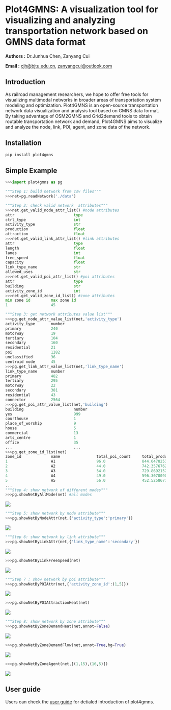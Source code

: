 # Plot4GMNS: A visualization tool for visualizing and analyzing transportation network based on GMNS data format

**Authors :** Dr.Junhua Chen, Zanyang Cui

**Email :** cjh@bjtu.edu.cn, zanyangcui@outlook.com
## Introduction
As railroad management researchers, we hope to offer free tools for visualizing multimodal networks in broader areas of transportation system modeling and optimization. 
Plot4GMNS is an open-source transportation network data visualization and analysis tool based on GMNS data format. By taking advantage of OSM2GMNS and Grid2demand tools to obtain routable transportation network and demand, Plot4GMNS aims to visualize and analyze the node, link, POI, agent, and zone data of the network.


## Installation
```python
pip install plot4gmns
```

## Simple Example
```python
>>>import plot4gmns as pg

"""Step 1: build network from csv files"""
>>>net=pg.readNetwork('./data')

"""Step 2: check valid network  attributes"""
>>>net.get_valid_node_attr_list() #node attributes
attr                          type                
ctrl_type                     int                 
activity_type                 str                 
production                    float               
attraction                    float  
>>>net.get_valid_link_attr_list() #link attributes
attr                          type                
length                        float               
lanes                         int                 
free_speed                    float               
capacity                      float               
link_type_name                str                 
allowed_uses                  str   
>>>net.get_valid_poi_attr_list() #poi attributes
attr                          type                
building                      str                 
activity_zone_id              int    
>>>net.get_valid_zone_id_list() #zone attributes
min zone id         max zone id         
1                   45      

"""Step 3: get network attributes value list"""
>>>pg.get_node_attr_value_list(net,'activity_type')
activity_type       number              
primary             240                 
motorway            19                  
tertiary            104                 
secondary           160                 
residential         21                  
poi                 1282                
unclassified        36                  
centroid node       45
>>>pg.get_link_attr_value_list(net,'link_type_name')
link_type_name      number              
primary             482                 
tertiary            295                 
motorway            22                  
secondary           381                 
residential         43                  
connector           2564  
>>>pg.get_poi_attr_value_list(net,'building')
building                      number              
yes                           999                 
courthouse                    1                   
place_of_worship              9                   
house                         5                   
commercial                    13                  
arts_centre                   1                   
office                        35 
...                           ...
>>>pg.get_zone_id_list(net)
zone_id             name                total_poi_count     total_production    total_attraction    
1                   A1                  96.0                844.0478253270337   684.8038331279233   
2                   A2                  44.0                742.3576762712639   668.437867088064    
3                   A3                  54.0                729.8692152026176   703.8141044522879   
4                   A4                  49.0                596.3070090494338   654.1352135049601   
5                   A5                  56.0                452.5258671580673   388.14464787057284  
...
"""Step 4: show network of different modes"""
>>>pg.showNetByAllMode(net) #all modes
```
![ ](https://github.com/PariseC/plot4gmns/blob/main/media/allmode.png?raw=true)

```python
"""Step 5: show network by node attribute"""
>>>pg.showNetByNodeAttr(net,{'activity_type':'primary'})
```

![ ](https://github.com/PariseC/plot4gmns/blob/main/media/node_activity_type.png?raw=true)

```python
"""Step 6: show network by link attribute"""
>>>pg.showNetByLinkAttr(net,{'link_type_name':'secondary'})
```
![ ](https://github.com/PariseC/plot4gmns/blob/main/media/link_link_type_name.png?raw=true)

```python
>>>pg.showNetByLinkFreeSpeed(net)
```
![ ](https://github.com/PariseC/plot4gmns/blob/main/media/link_free_speed.png?raw=true)

```python
"""Step 7 : show network by poi attribute"""
>>>pg.showNetByPOIAttr(net,{'activity_zone_id':(1,5)})
```
![ ](https://github.com/PariseC/plot4gmns/blob/main/media/poi_activity_zone_id.png?raw=true)

```python
>>>pg.showNetByPOIAttractionHeat(net)
```
![ ](https://github.com/PariseC/plot4gmns/blob/main/media/poi_attraction_heat.png?raw=true)
```python
"""Step 8: show network by zone attribute"""
>>>pg.showNetByZoneDemandHeat(net,annot=False)
```
![ ](https://github.com/PariseC/plot4gmns/blob/main/media/zone_demand_heat.png?raw=true)
```python
>>>pg.showNetByZoneDemandFlow(net,annot=True,bg=True)
```
![ ](https://github.com/PariseC/plot4gmns/blob/main/media/demand_flow.png?raw=true)
```python
>>>pg.showNetByZoneAgent(net,[(1,15),(16,5)])
```
![ ](https://github.com/PariseC/plot4gmns/blob/main/media/zone_agent.png?raw=true)
## User guide
Users can check the [user guide](https://github.com/PariseC/plot4gmns/tree/main/doc) for detialed introduction of plot4gmns.